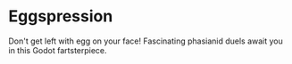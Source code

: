 # Eggspression
Don't get left with egg on your face! Fascinating phasianid duels await you in this Godot fartsterpiece.
